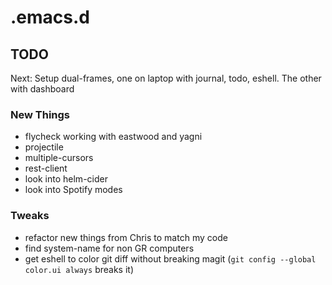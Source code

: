 # .emacs.d

## TODO

Next: Setup dual-frames, one on laptop with journal, todo, eshell. The
other with dashboard

### New Things
- flycheck working with eastwood and yagni
- projectile
- multiple-cursors
- rest-client
- look into helm-cider
- look into Spotify modes

### Tweaks
- refactor new things from Chris to match my code
- find system-name for non GR computers
- get eshell to color git diff without breaking magit
  (`git config --global color.ui always` breaks it)
